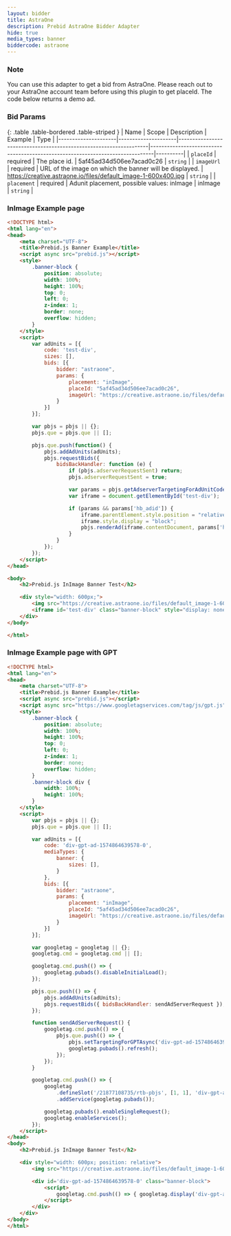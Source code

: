 ```yaml
---
layout: bidder
title: AstraOne
description: Prebid AstraOne Bidder Adapter
hide: true
media_types: banner
biddercode: astraone
---
```


### Note

You can use this adapter to get a bid from AstraOne.
Please reach out to your AstraOne account team before using this plugin to get placeId.
The code below returns a demo ad.


### Bid Params

{: .table .table-bordered .table-striped }
| Name                | Scope               | Description                                                       | Example                                                                       | Type     |
|---------------------|---------------------|-------------------------------------------------------------------|-------------------------------------------------------------------------------|----------|
| `placeId`           | required            | The place id.                                                     | 5af45ad34d506ee7acad0c26                                                      | `string` |
| `imageUrl`          | required            | URL of the image on which the banner will be displayed.           | https://creative.astraone.io/files/default_image-1-600x400.jpg                | `string` |
| `placement`         | required            | Adunit placement, possible values: inImage                        | inImage                                                                       | `string` |


### InImage Example page


```html
<!DOCTYPE html>
<html lang="en">
<head>
	<meta charset="UTF-8">
	<title>Prebid.js Banner Example</title>
	<script async src="prebid.js"></script>
	<style>
        .banner-block {
            position: absolute;
            width: 100%;
            height: 100%;
            top: 0;
            left: 0;
            z-index: 1;
            border: none;
            overflow: hidden;
        }
    </style>
    <script>
        var adUnits = [{
            code: 'test-div',
            sizes: [],
            bids: [{
                bidder: "astraone",
                params: {
                    placement: "inImage",
                    placeId: "5af45ad34d506ee7acad0c26",
                    imageUrl: "https://creative.astraone.io/files/default_image-1-600x400.jpg"
                }
            }]
        }];

        var pbjs = pbjs || {};
        pbjs.que = pbjs.que || [];

        pbjs.que.push(function() {
            pbjs.addAdUnits(adUnits);
            pbjs.requestBids({
                bidsBackHandler: function (e) {
                    if (pbjs.adserverRequestSent) return;
                    pbjs.adserverRequestSent = true;

                    var params = pbjs.getAdserverTargetingForAdUnitCode("test-div");
                    var iframe = document.getElementById('test-div');

                    if (params && params['hb_adid']) {
                        iframe.parentElement.style.position = "relative";
                        iframe.style.display = "block";
                        pbjs.renderAd(iframe.contentDocument, params['hb_adid']);
                    }
                }
            });
        });
    </script>
</head>

<body>
	<h2>Prebid.js InImage Banner Test</h2>

	<div style="width: 600px;">
        <img src="https://creative.astraone.io/files/default_image-1-600x400.jpg" />
        <iframe id='test-div' class="banner-block" style="display: none;"></iframe>
    </div>
</body>

</html>
```
### InImage Example page with GPT

```html
<!DOCTYPE html>
<html lang="en">
<head>
	<meta charset="UTF-8">
	<title>Prebid.js Banner Example</title>
	<script async src="prebid.js"></script>
	<script async src="https://www.googletagservices.com/tag/js/gpt.js"></script>
	<style>
		.banner-block {
			position: absolute;
			width: 100%;
			height: 100%;
			top: 0;
			left: 0;
			z-index: 1;
			border: none;
			overflow: hidden;
		}
		.banner-block div {
			width: 100%;
			height: 100%;
		}
	</style>
	<script>
		var pbjs = pbjs || {};
		pbjs.que = pbjs.que || [];

		var adUnits = [{
			code: 'div-gpt-ad-1574864639578-0',
			mediaTypes: {
				banner: {
					sizes: [],
				}
			},
			bids: [{
				bidder: "astraone",
				params: {
					placement: "inImage",
					placeId: "5af45ad34d506ee7acad0c26",
					imageUrl: "https://creative.astraone.io/files/default_image-1-600x400.jpg"
				}
			}]
		}];

		var googletag = googletag || {};
		googletag.cmd = googletag.cmd || [];

		googletag.cmd.push(() => {
			googletag.pubads().disableInitialLoad();
		});

		pbjs.que.push(() => {
			pbjs.addAdUnits(adUnits);
			pbjs.requestBids({ bidsBackHandler: sendAdServerRequest });
		});

		function sendAdServerRequest() {
			googletag.cmd.push(() => {
				pbjs.que.push(() => {
					pbjs.setTargetingForGPTAsync('div-gpt-ad-1574864639578-0');
					googletag.pubads().refresh();
				});
			});
		}

		googletag.cmd.push(() => {
			googletag
				.defineSlot('/21877108735/rtb-pbjs', [1, 1], 'div-gpt-ad-1574864639578-0')
				.addService(googletag.pubads());

			googletag.pubads().enableSingleRequest();
			googletag.enableServices();
		});
	</script>
</head>
<body>
	<h2>Prebid.js InImage Banner Test</h2>

	<div style="width: 600px; position: relative">
		<img src="https://creative.astraone.io/files/default_image-1-600x400.jpg" />

		<div id='div-gpt-ad-1574864639578-0' class="banner-block">
			<script>
				googletag.cmd.push(() => { googletag.display('div-gpt-ad-1574864639578-0'); });
			</script>
		</div>
	</div>
</body>
</html>
```
